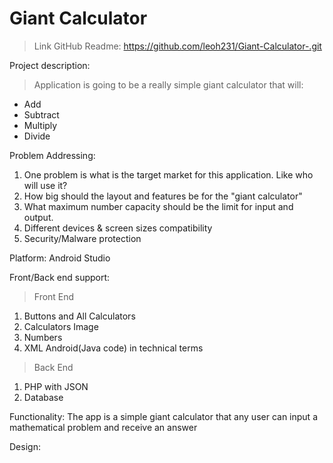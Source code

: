 # Giant Calculator 
> Link GitHub Readme: https://github.com/leoh231/Giant-Calculator-.git

Project description:
> Application is going to be a really simple giant calculator that will:
* Add
* Subtract
* Multiply 
* Divide

Problem Addressing:
1. One problem is what is the target market for this application. Like who will use it?
2. How big should the layout and features be for the "giant calculator"
3. What maximum number capacity should be the limit for input and output.
4. Different devices & screen sizes compatibility
5. Security/Malware protection 

Platform: Android Studio


Front/Back end support:
> Front End
1. Buttons and All Calculators 
2. Calculators Image 
3. Numbers
4. XML Android(Java code) in technical terms 
> Back End 
1. PHP with JSON
2. Database 

Functionality: 
The app is a simple giant calculator that any user can input a mathematical problem and receive an answer 

Design: 
